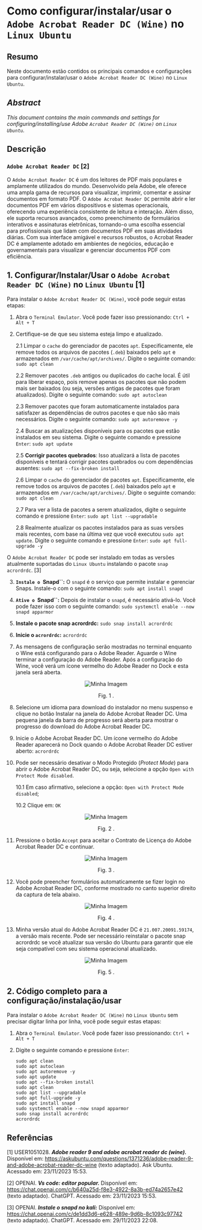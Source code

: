 # Como configurar/instalar/usar o `Adobe Acrobat Reader DC (Wine)` no `Linux Ubuntu`

## Resumo

Neste documento estão contidos os principais comandos e configurações para configurar/instalar/usar o `Adobe Acrobat Reader DC (Wine)` no `Linux Ubuntu`.

## _Abstract_

_This document contains the main commands and settings for configuring/installing/use Adobe `Acrobat Reader DC (Wine)` on `Linux Ubuntu`._

## Descrição

### `Adobe Acrobat Reader DC` [2]

O `Adobe Acrobat Reader DC` é um dos leitores de PDF mais populares e amplamente utilizados do mundo. Desenvolvido pela Adobe, ele oferece uma ampla gama de recursos para visualizar, imprimir, comentar e assinar documentos em formato PDF. O `Adobe Acrobat Reader DC` permite abrir e ler documentos PDF em vários dispositivos e sistemas operacionais, oferecendo uma experiência consistente de leitura e interação. Além disso, ele suporta recursos avançados, como preenchimento de formulários interativos e assinaturas eletrônicas, tornando-o uma escolha essencial para profissionais que lidam com documentos PDF em suas atividades diárias. Com sua interface amigável e recursos robustos, o Acrobat Reader DC é amplamente adotado em ambientes de negócios, educação e governamentais para visualizar e gerenciar documentos PDF com eficiência.


## 1. Configurar/Instalar/Usar o `Adobe Acrobat Reader DC (Wine)` no `Linux Ubuntu` [1]

Para instalar o `Adobe Acrobat Reader DC (Wine)`, você pode seguir estas etapas:

1. Abra o `Terminal Emulator`. Você pode fazer isso pressionando: `Ctrl + Alt + T`


2. Certifique-se de que seu sistema esteja limpo e atualizado.

    2.1 Limpar o `cache` do gerenciador de pacotes `apt`. Especificamente, ele remove todos os arquivos de pacotes (`.deb`) baixados pelo `apt` e armazenados em `/var/cache/apt/archives/`. Digite o seguinte comando: `sudo apt clean` 
    
    2.2 Remover pacotes `.deb` antigos ou duplicados do cache local. É útil para liberar espaço, pois remove apenas os pacotes que não podem mais ser baixados (ou seja, versões antigas de pacotes que foram atualizados). Digite o seguinte comando: `sudo apt autoclean`

    2.3 Remover pacotes que foram automaticamente instalados para satisfazer as dependências de outros pacotes e que não são mais necessários. Digite o seguinte comando: `sudo apt autoremove -y`

    2.4 Buscar as atualizações disponíveis para os pacotes que estão instalados em seu sistema. Digite o seguinte comando e pressione `Enter`: `sudo apt update`

    2.5 **Corrigir pacotes quebrados**: Isso atualizará a lista de pacotes disponíveis e tentará corrigir pacotes quebrados ou com dependências ausentes: `sudo apt --fix-broken install`

    2.6 Limpar o `cache` do gerenciador de pacotes `apt`. Especificamente, ele remove todos os arquivos de pacotes (`.deb`) baixados pelo `apt` e armazenados em `/var/cache/apt/archives/`. Digite o seguinte comando: `sudo apt clean` 
    
    2.7 Para ver a lista de pacotes a serem atualizados, digite o seguinte comando e pressione `Enter`:  `sudo apt list --upgradable`

    2.8 Realmente atualizar os pacotes instalados para as suas versões mais recentes, com base na última vez que você executou `sudo apt update`. Digite o seguinte comando e pressione `Enter`: `sudo apt full-upgrade -y`
    

O `Adobe Acrobat Reader DC` pode ser instalado em todas as versões atualmente suportadas do `Linux Ubuntu` instalando o pacote `snap acrordrdc`. [3]

3. **`Instale o `Snapd``:** O `snapd` é o serviço que permite instalar e gerenciar Snaps. Instale-o com o seguinte comando: `sudo apt install snapd`

4. **`Ative o `Snapd``:** Depois de instalar o `snapd`, é necessário ativá-lo. Você pode fazer isso com o seguinte comando: `sudo systemctl enable --now snapd apparmor`

5. **Instale o pacote snap acrordrdc:** `sudo snap install acrordrdc`

6. **Inicie o `acrordrdc`:** `acrordrdc`

7. As mensagens de configuração serão mostradas no terminal enquanto o Wine está configurando para o Adobe Reader. Aguarde o Wine terminar a configuração do Adobe Reader. Após a configuração do Wine, você verá um ícone vermelho do Adobe Reader no Dock e esta janela será aberta.

    <div align="center">
        <img src="figures/fig1.png" alt="Minha Imagem" />
        <p>Fig. 1 .</p>
    </div>

8. Selecione um idioma para download do instalador no menu suspenso e clique no botão Instalar na janela do Adobe Acrobat Reader DC. Uma pequena janela da barra de progresso será aberta para mostrar o progresso do download do Adobe Acrobat Reader DC.

9. Inicie o Adobe Acrobat Reader DC. Um ícone vermelho do Adobe Reader aparecerá no Dock quando o Adobe Acrobat Reader DC estiver aberto: `acrordrdc`

10. Pode ser necessário desativar o Modo Protegido (_Protect Mode_) para abrir o Adobe Acrobat Reader DC, ou seja, selecione a opção `Open with Protect Mode disabled`.
    
    10.1 Em caso afirmativo, selecione a opção: `Open with Protect Mode disabled`;

    10.2 Clique em: `OK`

    <div align="center">
        <img src="figures/fig2.png" alt="Minha Imagem" />
        <p>Fig. 2 .</p>
    </div> 

11. Pressione o botão `Accept` para aceitar o Contrato de Licença do Adobe Acrobat Reader DC e continuar.

    <div align="center">
        <img src="figures/fig3.png" alt="Minha Imagem" />
        <p>Fig. 3 .</p>
    </div> 

12. Você pode preencher formulários automaticamente se fizer login no Adobe Acrobat Reader DC, conforme mostrado no canto superior direito da captura de tela abaixo.

    <div align="center">
        <img src="figures/fig4.png" alt="Minha Imagem" />
        <p>Fig. 4 .</p>
    </div> 

13. Minha versão atual do Adobe Acrobat Reader DC é `21.007.20091.59174`, a versão mais recente. Pode ser necessário reinstalar o pacote snap acrordrdc se você atualizar sua versão do Ubuntu para garantir que ele seja compatível com seu sistema operacional atualizado.

    <div align="center">
        <img src="figures/fig5.png" alt="Minha Imagem" />
        <p>Fig. 5 .</p>
    </div> 


## 2. Código completo para a configuração/instalação/usar

Para instalar o `Adobe Acrobat Reader DC (Wine)` no `Linux Ubuntu` sem precisar digitar linha por linha, você pode seguir estas etapas:

1. Abra o `Terminal Emulator`. Você pode fazer isso pressionando: `Ctrl + Alt + T`

2. Digite o seguinte comando e pressione `Enter`:

    ```
    sudo apt clean                                                            
    sudo apt autoclean
    sudo apt autoremove -y
    sudo apt update
    sudo apt --fix-broken install
    sudo apt clean
    sudo apt list --upgradable
    sudo apt full-upgrade -y
    sudo apt install snapd
    sudo systemctl enable --now snapd apparmor
    sudo snap install acrordrdc
    acrordrdc
    ```


## Referências

[1] USER1051028. ***Adobe reader 9 and adobe acrobat reader dc (wine).*** Disponível em: <https://askubuntu.com/questions/1371236/adobe-reader-9-and-adobe-acrobat-reader-dc-wine> (texto adaptado). Ask Ubuntu. Acessado em: 23/11/2023 15:53.

[2] OPENAI. ***Vs code: editor popular.*** Disponível em: <https://chat.openai.com/c/b640a25d-f8e3-4922-8a3b-ed74a2657e42> (texto adaptado). ChatGPT. Acessado em: 23/11/2023 15:53.

[3] OPENAI. ***Instale o snapd no kali:*** Disponível em: <https://chat.openai.com/c/de1dd3d6-e628-489e-9d6b-8c1093c97742> (texto adaptado). ChatGPT. Acessado em: 29/11/2023 22:08.

